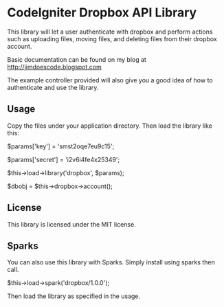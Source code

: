 CodeIgniter Dropbox API Library
===============================

This library will let a user authenticate with dropbox and perform actions such as uploading files, moving files, and deleting files from their dropbox account.

Basic documentation can be found on my blog at http://jimdoescode.blogspot.com

The example controller provided will also give you a good idea of how to authenticate and use the library. 

Usage
------
Copy the files under your application directory. Then load the library like this:

$params['key'] = 'smst2oqe7eu9c15';

$params['secret'] = 'i2v6i4fe4x25349';

$this->load->library('dropbox', $params);

$dbobj = $this->dropbox->account();
		
License
-------
This library is licensed under the MIT license. 

Sparks
------
You can also use this library with Sparks. Simply install using sparks then call.

$this->load->spark('dropbox/1.0.0');

Then load the library as specified in the usage.

